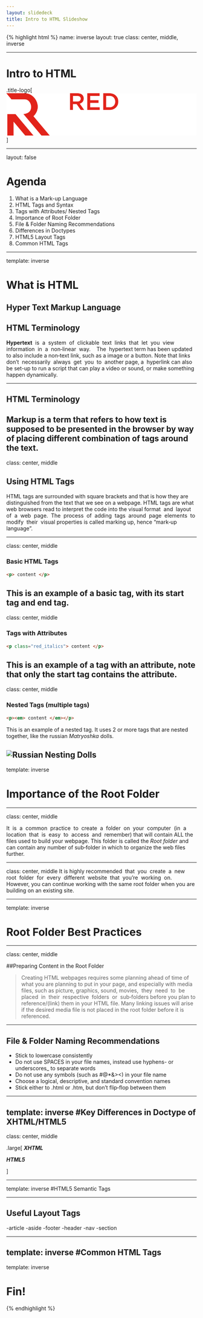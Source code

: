 ```yaml
---
layout: slidedeck
title: Intro to HTML Slideshow
---
```


{% highlight html %}
name: inverse
layout: true
class: center, middle, inverse

---

# Intro to HTML

.title-logo[![Red logo](../../public/img/red-logo-white.svg)]

---
layout: false

# Agenda

1. What is a Mark-up Language
2. HTML Tags and Syntax
3. Tags with Attributes/ Nested Tags
4. Importance of Root Folder
5. File & Folder Naming Recommendations
6. Differences in Doctypes
7. HTML5 Layout Tags
8. Common HTML Tags

---
template: inverse

# What is HTML
Hyper Text Markup Language
---

## HTML Terminology
**Hypertext**  is  a  system  of  clickable  text  links  that  let  you  view  information  in  a  non‐linear  way.    The  hypertext term has been updated to also include a non‐text link, such as a image or a button. Note that links  don’t  necessarily  always  get  you  to  another page,  a  hyperlink can also be set-up to run a script that can play a video or sound, or make something happen dynamically.

---
## HTML Terminology

**Markup** is a term that refers to how text is supposed to be presented in the browser by way of placing different combination of tags around the text.  
---

class: center, middle

## Using HTML Tags

HTML tags are surrounded with square brackets and that is how they are distinguished from the text that we see on a webpage.  HTML tags are what web browsers read to interpret the code into the visual format  and  layout  of  a  web  page.  The  process  of  adding  tags  around  page  elements  to  modify  their  visual properties is called marking up, hence “mark‐up language”.  

---
class: center, middle

### Basic HTML Tags

```html
<p> content </p>
```

This is an example of a basic tag, with its start tag and end tag.
---

class: center, middle

### Tags with Attributes

```html
<p class="red_italics"> content </p>
```
This is an example of a tag with an attribute, note that only the start tag contains the attribute.
---

class: center, middle

### Nested Tags (multiple tags)

```html
<p><em> content </em></p>
```

This is an example of a nested tag. It uses 2 or more tags that are nested together, like the russian *Matryoshka* dolls.

![Russian Nesting Dolls](http://upload.wikimedia.org/wikipedia/commons/7/71/Russian-Matroshka.jpg)
---

template: inverse

# Importance of the Root Folder

---
class: center, middle

It  is  a  common  practice  to  create  a  folder  on  your  computer  (in  a  location  that  is  easy  to  access  and  remember)  that  will  contain  ALL  the  files  used  to  build  your  webpage.    This  folder  is  called  the  *Root folder* and can contain any number of sub‐folder in which to organize the web files further. 


---
class: center, middle
It is highly recommended  that  you  create  a  new  root  folder  for  every  different  website  that  you’re  working  on.  However, you can continue working with the same root folder when you are building on an existing site.

---

template: inverse

# Root Folder Best Practices

---
class: center, middle

##Preparing Content in the Root Folder
>Creating HTML webpages requires some planning ahead of time of what you are planning to put in your page, and especially with media files, such as picture, graphics, sound, movies,  they  need  to  be  placed  in  their  respective  folders  or  sub‐folders before you plan to reference/(link) them in your HTML file.  Many linking issues will arise if the desired media file is not placed in the root folder before it is referenced.

---

## File & Folder Naming Recommendations ##
- Stick to lowercase consistently
- Do not use SPACES in your file names, instead use hyphens- or underscores_
to separate words
- Do not use any symbols (such as #@*&><) in your file name
- Choose a logical, descriptive, and standard convention names
- Stick either to .html or .htm, but don’t flip‐flop between them


---
template: inverse
#Key Differences in Doctype of XHTML/HTML5
---


class: center, middle

.large[
   ***XHTML*** 
   <!DOCTYPE html PUBLIC "-//W3C//DTD XHTML 1.1//EN" "http://www.w3.org/TR/xhtml11/DTD/xhtml11.dtd">

   ***HTML5*** 
   <!DOCTYPE html>
]

---

template: inverse
#HTML5 Semantic Tags

---
## Useful Layout Tags
-article
-aside
-footer
-header
-nav
-section

---
template: inverse
#Common HTML Tags
---

template: inverse

# Fin!

{% endhighlight %}
